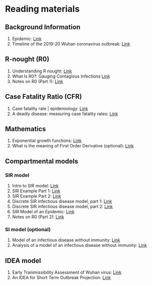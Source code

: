 # Reading materials

## Background Information
1. Epidemic: [Link](https://en.wikipedia.org/wiki/Epidemic)
2. Timeline of the 2019-20 Wuhan coronavirus outbreak: [Link](https://en.wikipedia.org/wiki/Timeline_of_the_2019%E2%80%9320_Wuhan_coronavirus_outbreak)

## R-nought (R0)
1. Understanding R nought: [Link](https://youtu.be/jKUGZvW99os)
2. What Is R0?: Gauging Contagious Infections  [Link](https://www.healthline.com/health/r-nought-reproduction-number)
3. Notes on R0 (Part 1): [Link](https://github.com/eMALI-IO/2019-nCoV/blob/master/Reading%20material/Paper/Notes-on-R0.pdf)

## Case Fatality Ratio (CFR)
1. Case fatality rate | epidemiology: [Link](https://www.britannica.com/science/case-fatality-rate)
2. A deadly disease: measuring case fatality rates: [Link](https://youtu.be/pXY_KM_3kLU)

## Mathematics
1. Exponential growth functions: [Link](https://youtu.be/6WMZ7J0wwMI)
2. What is the meaning of First Order Derivative (optional): [Link](https://www.mathwarehouse.com/calculus/derivatives/what-is-meaning-of-first-order-derivative.php)

## Compartmental models
### SIR model
1. Intro to SIR model: [Link](https://youtu.be/w5obThfgEyw)
2. SIR Example Part 1: [Link](https://youtu.be/yxJUvmngBno)
3. SIR Example Part 2: [Link](https://youtu.be/gYSCJ7u6JwU)
4. Discrete SIR infectious disease model, part 1: [Link](https://youtu.be/5y8ZJnsEBvU)
5. Discrete SIR infectious disease model, part 2: [Link](https://youtu.be/0k2cA8nYQiA)
6. SIR Model of an Epidemic: [Link](https://youtu.be/ISHVGtEyBPs)
7. Notes on R0 (Part 2): [Link](https://github.com/eMALI-IO/2019-nCoV/blob/master/Reading%20material/Paper/Notes-on-R0.pdf)

### SI model (optional)
1. Model of an infectious disease without immunity: [Link](https://youtu.be/GqOgEjfJhlc)
2. Analysis of a model of an infectious disease without immunity: [Link](https://youtu.be/DYhZWXdOoJ0)

## IDEA model
1. Early Tranimissibility Assessment of Wuhan virus: [Link](https://github.com/eMALI-IO/2019-nCoV/blob/master/Reading%20material/Paper/Early%20Tranimissibility%20Assessment%20of%20Wuhan%20virus.pdf)
2. An IDEA for Short Term Outbreak Projection: [Link](https://github.com/eMALI-IO/2019-nCoV/blob/master/Reading%20material/Paper/An%20IDEA%20for%20Short%20Term%20Outbreak%20Projection.pdf)


